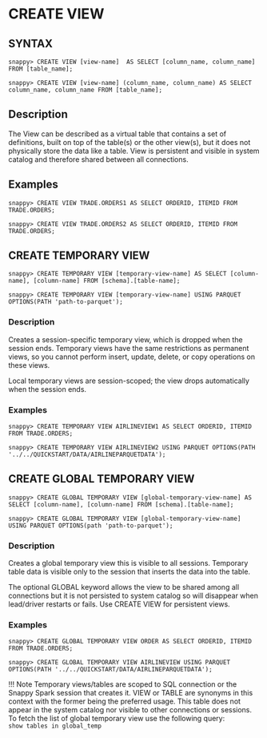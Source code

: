 # CREATE VIEW

## SYNTAX

```pre
snappy> CREATE VIEW [view-name]  AS SELECT [column_name, column_name] FROM [table_name];

snappy> CREATE VIEW [view-name] (column_name, column_name) AS SELECT column_name, column_name FROM [table_name];
```

## Description

The View can be described as a virtual table that contains a set of definitions, built on top of the table(s) or the other view(s), but it does not physically store the data like a table.
View is persistent and visible in system catalog and therefore shared between all connections.

## Examples </br>

```pre
snappy> CREATE VIEW TRADE.ORDERS1 AS SELECT ORDERID, ITEMID FROM TRADE.ORDERS;

snappy> CREATE VIEW TRADE.ORDERS2 AS SELECT ORDERID, ITEMID FROM TRADE.ORDERS;
```

## CREATE TEMPORARY VIEW

```pre
snappy> CREATE TEMPORARY VIEW [temporary-view-name] AS SELECT [column-name], [column-name] FROM [schema].[table-name];

snappy> CREATE TEMPORARY VIEW [temporary-view-name] USING PARQUET OPTIONS(PATH 'path-to-parquet');
```
### Description
Creates a session-specific temporary view, which is dropped when the session ends.
Temporary views have the same restrictions as permanent views, so you cannot perform insert, update, delete, or copy operations on these views.

Local temporary views are session-scoped; the view drops automatically when the session ends. 

### Examples

```pre
snappy> CREATE TEMPORARY VIEW AIRLINEVIEW1 AS SELECT ORDERID, ITEMID FROM TRADE.ORDERS;

snappy> CREATE TEMPORARY VIEW AIRLINEVIEW2 USING PARQUET OPTIONS(PATH '../../QUICKSTART/DATA/AIRLINEPARQUETDATA');
```

## CREATE GLOBAL TEMPORARY VIEW

```pre
snappy> CREATE GLOBAL TEMPORARY VIEW [global-temporary-view-name] AS SELECT [column-name], [column-name] FROM [schema].[table-name];

snappy> CREATE GLOBAL TEMPORARY VIEW [global-temporary-view-name] USING PARQUET OPTIONS(path 'path-to-parquet');
```

### Description
Creates a global temporary view this is visible to all sessions. Temporary table data is visible only to the session that inserts the data into the table.

The optional GLOBAL keyword allows the view to be shared among all connections but it is not persisted to system catalog so will disappear when lead/driver restarts or fails. Use CREATE VIEW for persistent views.

### Examples

```pre
snappy> CREATE GLOBAL TEMPORARY VIEW ORDER AS SELECT ORDERID, ITEMID FROM TRADE.ORDERS;

snappy> CREATE GLOBAL TEMPORARY VIEW AIRLINEVIEW USING PARQUET OPTIONS(PATH '../../QUICKSTART/DATA/AIRLINEPARQUETDATA');
```
!!! Note
	Temporary views/tables are scoped to SQL connection or the Snappy Spark session that creates it. VIEW or TABLE are synonyms in this context with the former being the preferred usage. This table does not appear in the system catalog nor visible to other connections or sessions. To fetch the list of global temporary view use the following query:</br> `show tables in global_temp`
